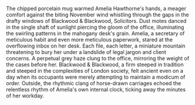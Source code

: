 The chipped porcelain mug warmed Amelia Hawthorne's hands, a meager comfort against the biting November wind whistling through the gaps in the drafty windows of Blackwood & Blackwood, Solicitors.  Dust motes danced in the single shaft of sunlight piercing the gloom of the office, illuminating the swirling patterns in the mahogany desk's grain.  Amelia, a secretary of meticulous habit and even more meticulous paperwork, stared at the overflowing inbox on her desk.  Each file, each letter, a miniature mountain threatening to bury her under a landslide of legal jargon and client concerns.  A perpetual grey haze clung to the office, mirroring the weight of the cases before her. Blackwood & Blackwood, a firm steeped in tradition and steeped in the complexities of London society, felt ancient even on a day when its occupants were merely attempting to maintain a modicum of order.  Outside, the rhythmic clang of horse-drawn carriages echoed the relentless rhythm of Amelia's own internal clock, ticking away the minutes of her workday.
